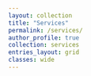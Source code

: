 ```yaml
---
layout: collection
title: "Services"
permalink: /services/
author_profile: true
collection: services
entries_layout: grid
classes: wide
---
```


